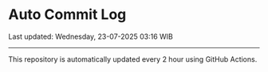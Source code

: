 # Auto Commit Log

Last updated: Wednesday, 23-07-2025 03:16 WIB

---

This repository is automatically updated every 2 hour using GitHub Actions.
